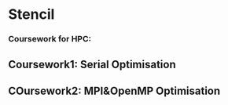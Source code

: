 # Stencil
### Coursework for HPC:
## Coursework1: Serial Optimisation
## COursework2: MPI&OpenMP Optimisation
